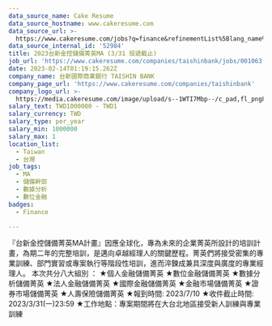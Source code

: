 ```yaml
---
data_source_name: Cake Resume
data_source_hostname: www.cakeresume.com
data_source_url: >-
  https://www.cakeresume.com/jobs?q=finance&refinementList%5Blang_name%5D%5B0%5D=English&refinementList%5Bsalary_type%5D=per_year&range%5Bsalary_range%5D%5Bmin%5D=1000000&page=3
data_source_internal_id: '52984'
title: 2023台新金控儲備菁英MA (3/31 投遞截止)
job_url: 'https://www.cakeresume.com/companies/taishinbank/jobs/001063'
date: 2023-02-14T01:19:15.262Z
company_name: 台新國際商業銀行 TAISHIN BANK
company_page_url: 'https://www.cakeresume.com/companies/taishinbank'
company_logo_url: >-
  https://media.cakeresume.com/image/upload/s--1WTI7Mbp--/c_pad,fl_png8,h_200,w_200/v1625217735/yes8jjpjueg9dkxhajxy.png
salary_text: TWD1000000 - TWD1
salary_currency: TWD
salary_type: per_year
salary_min: 1000000
salary_max: 1
location_list:
  - Taiwan
  - 台灣
job_tags:
  - MA
  - 儲備幹部
  - 數據分析
  - 數位金融
badges:
  - Finance

---
```


『台新金控儲備菁英MA計畫』因應全球化，專為未來的企業菁英所設計的培訓計畫，為期二年的完整培訓，是邁向卓越經理人的關鍵歷程。菁英們將接受密集的專業訓練、部門實習或專案執行等階段性培訓，進而淬鍊成兼具深度與廣度的專業經理人。 本次共分八大組別 ： ★個人金融儲備菁英 ★數位金融儲備菁英 ★數據分析儲備菁英 ★法人金融儲備菁英 ★國際金融儲備菁英 ★金融市場儲備菁英 ★證券市場儲備菁英 ★人壽保險儲備菁英 ★報到時間: 2023/7/10 ★收件截止時間: 2023/3/31(一)23:59 ★工作地點：專案期間將在大台北地區接受新人訓練與專業訓練